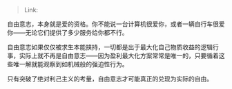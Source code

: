 > Link: 

自由意志，本身就是爱的资格。你不能说一台计算机很爱你，或者一辆自行车很爱你——无论它们提供了多少服务给你都不行。  
  
自由意志如果仅仅被求生本能挟持，一切都是出于最大化自己物质收益的逻辑行事，实际上就不再是自由意志——因为盈利最大化方案常常是唯一的，只要循着这些唯一解就能观察到如机械般的强迫性行为。  
  
只有突破了绝对利己主义的考量，自由意志才可能真正的兑现为实际的自由。